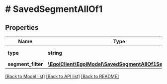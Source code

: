 # # SavedSegmentAllOf1

## Properties

Name | Type | Description | Notes
------------ | ------------- | ------------- | -------------
**type** | **string** | Type of segment | [optional] [readonly]
**segment_filter** | [**\EgoiClient\EgoiModel\SavedSegmentAllOf1SegmentFilter**](SavedSegmentAllOf1SegmentFilter.md) |  |

[[Back to Model list]](../../README.md#models) [[Back to API list]](../../README.md#endpoints) [[Back to README]](../../README.md)
